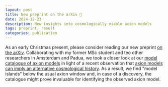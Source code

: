 ```yaml
---
layout: post
title: New preprint on the arXiv 🎉
date: 2024-12-23
description: New insights into cosmologically viable axion models
tags: preprint, result
categories: publication
---
```


As an early Christmas present, please consider reading our new preprint [on the arXiv](https://arxiv.org/abs/2407.04772).
Collaborating with my former MSc student and teo other researchers in Amsterdam and Padua, we took a closer look at our [model catalogue of axion models](https://arxiv.org/abs/2107.12378) in light of a recent observation that [axion models can imply an alternative cosmological history](https://arxiv.org/abs/2310.16087).
As a result, we find "model islands" below the usual axion window and, in case of a discovery, the catalogue might prove invaluable for identifying the observed axion model.